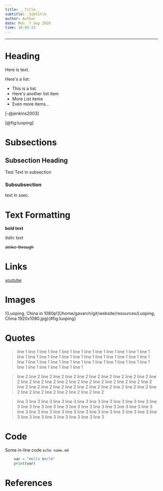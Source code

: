 ```yaml
---
title: __Title__
subtitle: _Subtitle_
author: Author
date: Mon  7 Sep 2020
time: 18:02:33
---
```


---

# Heading

Here is text.

Here's a list:

+ This is a list.
+ Here's another list item
+ More List items
+ Even more items...

[-@jenkins2003]

[@fig:luoping]

# Subsections

## Subsection Heading

Test Text in subsection

### Subsubsection

text in ssec.

# Text Formatting

**bold text**

_italic text_

~~strike-through~~

# Links

[youtube](https://youtube.com)

# Images

![Luoping, China in 1080p!](/home/gavarch/git/website/resources/Luoping, China 1920x1080.jpg){#fig:luoping}

# Quotes

> line 1 line 1 line 1 line 1 line 1 line 1 line 1 line 1
> line 1 line 1 line 1 line 1 line 1 line 1 line 1 line 1
> line 1 line 1 line 1 line 1 line 1 line 1 line 1 line 1
> line 1 line 1 line 1 line 1 line 1 line 1 line 1 line 1
> line 1 line 1 line 1 line 1 line 1 line 1 line 1 line 1
> line 1 line 1

> line 2 line 2 line 2 line 2 line 2 line 2 line 2 line 2
> line 2 line 2 line 2 line 2 line 2 line 2 line 2 line 2
> line 2 line 2 line 2 line 2 line 2 line 2 line 2 line 2
> line 2 line 2 line 2 line 2 line 2 line 2 line 2 line 2
> line 2 line 2 line 2 line 2 line 2 line 2 line 2 line 2
> line 2 line 2

> line 3 line 3 line 3 line 3 line 3 line 3 line 3 line 3
> line 3 line 3 line 3 line 3 line 3 line 3 line 3 line 3
> line 3 line 3 line 3 line 3 line 3 line 3 line 3 line 3
> line 3 line 3 line 3 line 3 line 3 line 3 line 3 line 3
> line 3 line 3 line 3 line 3 line 3 line 3 line 3 line 3
> line 3 line 3

# Code

Some in-line code ```echo name.md```

```python
    var = "Hello World"
    print(var)
```

# References

